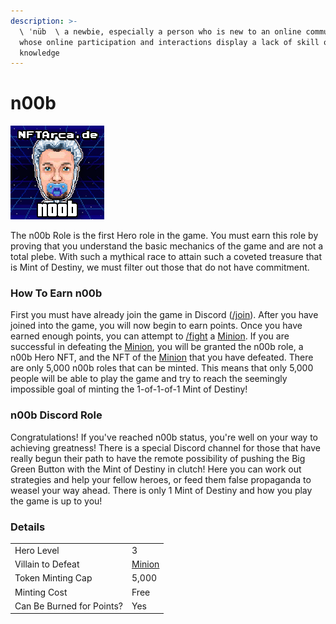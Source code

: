 ```yaml
---
description: >-
  \ ˈnüb  \ a newbie, especially a person who is new to an online community and
  whose online participation and interactions display a lack of skill or
  knowledge
---
```


# n00b

![](../../.gitbook/assets/53.png)

The n00b Role is the first Hero role in the game. You must earn this role by proving that you understand the basic mechanics of the game and are not a total plebe. With such a mythical race to attain such a coveted treasure that is Mint of Destiny, we must filter out those that do not have commitment.

### How To Earn n00b

First you must have already join the game in Discord ([/join](../../discord-bot/join.md)). After you have joined into the game, you will now begin to earn points. Once you have earned enough points, you can attempt to [/fight](../../discord-bot/fight.md) a [Minion](../villains/minion.md). If you are successful in defeating the [Minion](../villains/minion.md), you will be granted the n00b role, a n00b Hero NFT, and the NFT of the [Minion](../villains/minion.md) that you have defeated. There are only 5,000 n00b roles that can be minted. This means that only 5,000 people will be able to play the game and try to reach the seemingly impossible goal of minting the 1-of-1-of-1 Mint of Destiny!

### n00b Discord Role

Congratulations! If you've reached n00b status, you're well on your way to achieving greatness! There is a special Discord channel for those that have really begun their path to have the remote possibility of pushing the Big Green Button with the Mint of Destiny in clutch! Here you can work out strategies and help your fellow heroes, or feed them false propaganda to weasel your way ahead. There is only 1 Mint of Destiny and how you play the game is up to you!

### Details

|                           |                                 |
| ------------------------- | ------------------------------- |
| Hero Level                | 3                               |
| Villain to Defeat         | [Minion](../villains/minion.md) |
| Token Minting Cap         | 5,000                           |
| Minting Cost              | Free                            |
| Can Be Burned for Points? | Yes                             |

